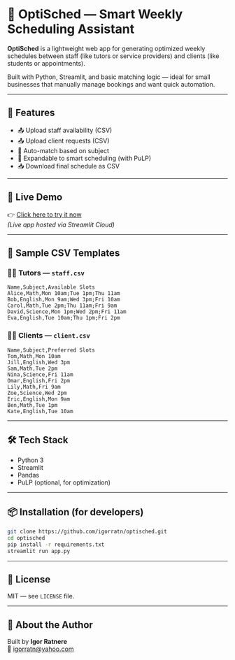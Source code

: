 # 📅 OptiSched — Smart Weekly Scheduling Assistant

**OptiSched** is a lightweight web app for generating optimized weekly schedules between staff (like tutors or service providers) and clients (like students or appointments).

Built with Python, Streamlit, and basic matching logic — ideal for small businesses that manually manage bookings and want quick automation.

---

## 🔧 Features

- 📤 Upload staff availability (CSV)
- 📤 Upload client requests (CSV)
- 🔁 Auto-match based on subject
- 🧠 Expandable to smart scheduling (with PuLP)
- 📥 Download final schedule as CSV

---

## 🚀 Live Demo

👉 [Click here to try it now](https://igorratn-optisched.streamlit.app)  
_(Live app hosted via Streamlit Cloud)_

---

## 📁 Sample CSV Templates

### 🧑‍🏫 Tutors — `staff.csv`
```csv
Name,Subject,Available Slots
Alice,Math,Mon 10am;Tue 1pm;Thu 11am
Bob,English,Mon 9am;Wed 3pm;Fri 10am
Carol,Math,Tue 2pm;Thu 11am;Fri 9am
David,Science,Mon 1pm;Wed 2pm;Fri 11am
Eva,English,Tue 10am;Thu 1pm;Fri 2pm
```

### 👩‍🎓 Clients — `client.csv`
```csv
Name,Subject,Preferred Slots
Tom,Math,Mon 10am
Jill,English,Wed 3pm
Sam,Math,Tue 2pm
Nina,Science,Fri 11am
Omar,English,Fri 2pm
Lily,Math,Fri 9am
Zoe,Science,Wed 2pm
Eric,English,Mon 9am
Ben,Math,Tue 1pm
Kate,English,Tue 10am
```

---

## 🛠 Tech Stack

- Python 3
- Streamlit
- Pandas
- PuLP (optional, for optimization)

---

## 📦 Installation (for developers)

```bash
git clone https://github.com/igorratn/optisched.git
cd optisched
pip install -r requirements.txt
streamlit run app.py
```

---

## 📄 License

MIT — see `LICENSE` file.

---

## 👋 About the Author

Built by **Igor Ratnere**  
📧 [igorratn@yahoo.com](mailto:igorratn@yahoo.com)